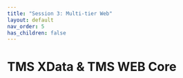 ```yaml
---
title: "Session 3: Multi-tier Web"
layout: default
nav_order: 5
has_children: false
---
```


# TMS XData & TMS WEB Core
